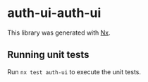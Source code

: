 # auth-ui-auth-ui

This library was generated with [Nx](https://nx.dev).

## Running unit tests

Run `nx test auth-ui` to execute the unit tests.
